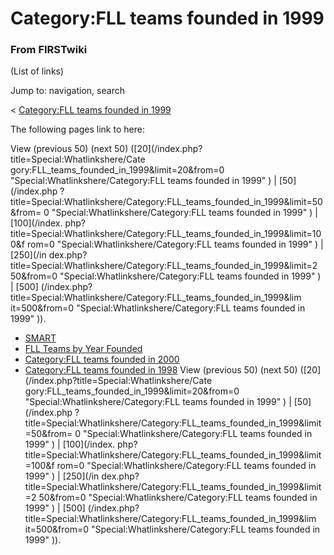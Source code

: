 # Category:FLL teams founded in 1999

### From FIRSTwiki

(List of links)

Jump to: navigation, search

&lt; [Category:FLL teams founded in
1999](/index.php?title=Category:FLL_teams_founded_in_1999&redirect=no
"Category:FLL teams founded in 1999" )  

The following pages link to here:

View (previous 50) (next 50) ([20](/index.php?title=Special:Whatlinkshere/Cate
gory:FLL_teams_founded_in_1999&limit=20&from=0
"Special:Whatlinkshere/Category:FLL teams founded in 1999" ) | [50](/index.php
?title=Special:Whatlinkshere/Category:FLL_teams_founded_in_1999&limit=50&from=
0 "Special:Whatlinkshere/Category:FLL teams founded in 1999" ) | [100](/index.
php?title=Special:Whatlinkshere/Category:FLL_teams_founded_in_1999&limit=100&f
rom=0 "Special:Whatlinkshere/Category:FLL teams founded in 1999" ) | [250](/in
dex.php?title=Special:Whatlinkshere/Category:FLL_teams_founded_in_1999&limit=2
50&from=0 "Special:Whatlinkshere/Category:FLL teams founded in 1999" ) | [500]
(/index.php?title=Special:Whatlinkshere/Category:FLL_teams_founded_in_1999&lim
it=500&from=0 "Special:Whatlinkshere/Category:FLL teams founded in 1999" )).

  * [SMART](SMART "SMART" )
  * [FLL Teams by Year Founded](FLL_Teams_by_Year_Founded "FLL Teams by Year Founded" )
  * [Category:FLL teams founded in 2000](Category:FLL_teams_founded_in_2000 "Category:FLL teams founded in 2000" )
  * [Category:FLL teams founded in 1998](Category:FLL_teams_founded_in_1998 "Category:FLL teams founded in 1998" )
View (previous 50) (next 50) ([20](/index.php?title=Special:Whatlinkshere/Cate
gory:FLL_teams_founded_in_1999&limit=20&from=0
"Special:Whatlinkshere/Category:FLL teams founded in 1999" ) | [50](/index.php
?title=Special:Whatlinkshere/Category:FLL_teams_founded_in_1999&limit=50&from=
0 "Special:Whatlinkshere/Category:FLL teams founded in 1999" ) | [100](/index.
php?title=Special:Whatlinkshere/Category:FLL_teams_founded_in_1999&limit=100&f
rom=0 "Special:Whatlinkshere/Category:FLL teams founded in 1999" ) | [250](/in
dex.php?title=Special:Whatlinkshere/Category:FLL_teams_founded_in_1999&limit=2
50&from=0 "Special:Whatlinkshere/Category:FLL teams founded in 1999" ) | [500]
(/index.php?title=Special:Whatlinkshere/Category:FLL_teams_founded_in_1999&lim
it=500&from=0 "Special:Whatlinkshere/Category:FLL teams founded in 1999" )).

